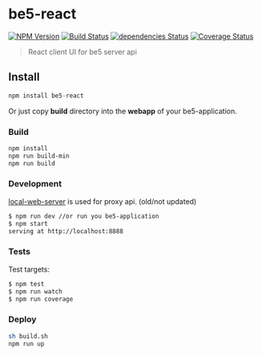 # be5-react

[![NPM Version](https://img.shields.io/npm/v/be5-react.svg?branch=master)](https://www.npmjs.com/package/be5-react) 
[![Build Status](https://travis-ci.com/DevelopmentOnTheEdge/be5-react.svg?branch=master)](https://travis-ci.com/DevelopmentOnTheEdge/be5-react) 
[![dependencies Status](https://david-dm.org/DevelopmentOnTheEdge/be5-react/status.svg)](https://david-dm.org/DevelopmentOnTheEdge/be5-react)
[![Coverage Status](https://coveralls.io/repos/github/DevelopmentOnTheEdge/be5-react/badge.svg?branch=master)](https://coveralls.io/github/DevelopmentOnTheEdge/be5-react?branch=master) 

> React client UI for be5 server api

## Install
```js
npm install be5-react
```
Or just copy **build** directory into the **webapp** of your be5-application.

### Build
```sh
npm install
npm run build-min
npm run build
```

### Development
[local-web-server](https://github.com/lwsjs/local-web-server) is used for proxy api. (old/not updated)

```sh
$ npm run dev //or run you be5-application
$ npm start
serving at http://localhost:8888
```

### Tests
Test targets:
```sh
$ npm test
$ npm run watch
$ npm run coverage
```

### Deploy
```sh
sh build.sh
npm run up
```
